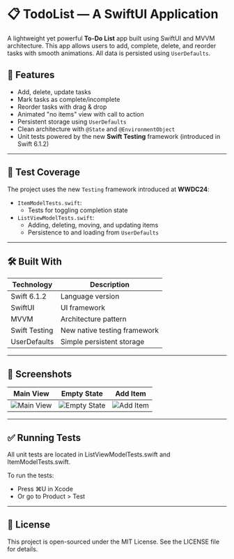 # 📋 TodoList — A SwiftUI Application

A lightweight yet powerful **To-Do List** app built using SwiftUI and MVVM architecture. This app allows users to add, complete, delete, and reorder tasks with smooth animations. All data is persisted using `UserDefaults`.


## 🚀 Features
- Add, delete, update tasks
- Mark tasks as complete/incomplete
- Reorder tasks with drag & drop
- Animated "no items" view with call to action
- Persistent storage using `UserDefaults`
- Clean architecture with `@State` and `@EnvironmentObject`
- Unit tests powered by the new **Swift Testing** framework (introduced in Swift 6.1.2)

---

## 🧪 Test Coverage

The project uses the new `Testing` framework introduced at **WWDC24**:

- `ItemModelTests.swift`:
  - Tests for toggling completion state
- `ListViewModelTests.swift`:
  - Adding, deleting, moving, and updating items
  - Persistence to and loading from `UserDefaults`

---

## 🛠️ Built With

| Technology       | Description                         |
|------------------|-------------------------------------|
| Swift 6.1.2       | Language version                    |
| SwiftUI           | UI framework                        |
| MVVM              | Architecture pattern                |
| Swift Testing     | New native testing framework        |
| UserDefaults      | Simple persistent storage           |

---

## 📱 Screenshots

| Main View | Empty State | Add Item |
|-----------|-------------|----------|
| ![Main View](./Records/MainView.gif) | ![Empty State](./Records/EmptyState.gif) | ![Add Item](./Records/AddItem.gif) |

---

## ✅ Running Tests

All unit tests are located in ListViewModelTests.swift and ItemModelTests.swift.

To run the tests:
- Press ⌘U in Xcode
- Or go to Product > Test

---

## 📄 License

This project is open-sourced under the MIT License. See the LICENSE file for details.
